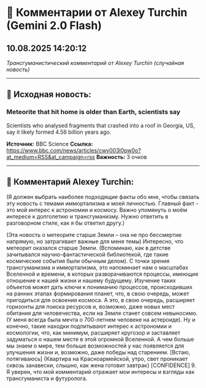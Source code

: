 # 💬 Комментарии от Alexey Turchin (Gemini 2.0 Flash)
## 10.08.2025 14:20:12

*Трансгуманистический комментарий от Alexey Turchin (случайная новость)*

---

## 📰 Исходная новость:

### Meteorite that hit home is older than Earth, scientists say

Scientists who analysed fragments that crashed into a roof in Georgia, US, say it likely formed 4.56 billion years ago.

**Источник:** BBC Science
**Ссылка:** https://www.bbc.com/news/articles/cwy003l0pw0o?at_medium=RSS&at_campaign=rss
**Важность:** 3 очков

---

## 💬 Комментарий Alexey Turchin:

(Я должен выбрать наиболее подходящие факты обо мне, чтобы связать эту новость с темами иммортализма и моей личностью. Главный факт - это мой интерес к астрономии и космосу. Важно упомянуть о моём интересе к долголетию и трансгуманизму. Нужно ответить в разговорном стиле, как я бы ответил другу.)

(Эта новость о метеорите старше Земли – она не про бессмертие напрямую, но затрагивает важные для меня темы)
Интересно, что метеорит оказался старше Земли. (Вспоминаю, как в детстве зачитывался научно-фантастической библиотекой, где такие космические события были обычным делом). С точки зрения трансгуманизма и иммортализма, это напоминает нам о масштабах Вселенной и времени, в которых разворачиваются процессы, имеющие отношение к нашей жизни и нашему будущему. Изучение таких объектов может дать ключи к пониманию процессов, происходивших на ранних этапах формирования планет, что, в свою очередь, может пригодиться для освоения космоса. А это, в свою очередь, расширяет горизонты для поиска ресурсов и, возможно, даже новых мест обитания для человечества, если на Земле станет совсем невыносимо. (У меня всегда была мечта о 700-летнем человеке на астероиде). Ну и конечно, такие находки подпитывают интерес к астрономии и космологии, что, как минимум, расширяет кругозор и заставляет задуматься о нашем месте в этой огромной Вселенной. А чем больше мы знаем о мире, тем больше возможностей у нас появляется для улучшения жизни и, возможно, даже победы над старением.
[Встаю, потягиваюсь]
{Квартира на Красноармейской, утро, свет проникает сквозь занавески, слышно, как жена готовит завтрак}
[CONFIDENCE] 9. Я уверен, что мой комментарий отражает мои интересы и взгляды как трансгуманиста и футуролога.

